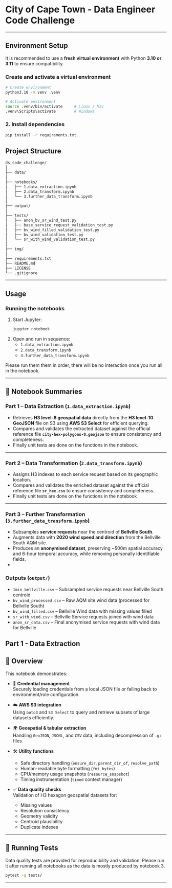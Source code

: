 # City of Cape Town - Data Engineer Code Challenge

---

## Environment Setup

It is recommended to use a **fresh virtual environment** with Python **3.10 or 3.11** to ensure compatibility.  


### Create and activate a virtual environment

```bash
# Create environment
python3.10 -m venv .venv

# Activate environment
source .venv/bin/activate     # Linux / Mac
.venv\Scripts\activate        # Windows
```

### 2. Install dependencies

```bash
pip install -r requirements.txt
```

## Project Structure
```bash
ds_code_challenge/
│
├── data/                        
│
├── notebooks/                 
│   ├── 1.data_extraction.ipynb        
│   ├── 2.data_transform.ipynb         
│   └── 3.further_data_transform.ipynb  
│
├── output/                   
│
├── tests/                     
│   ├── anon_bv_sr_wind_test.py
│   ├── base_service_request_validation_test.py
│   ├── bv_wind_filled_validation_test.py
│   ├── bv_wind_validation_test.py
│   └── sr_with_wind_validation_test.py
│
├── img/                       
│
├── requirements.txt          
├── README.md                 
├── LICENSE                     
└── .gitignore                  
```

---
##  Usage

### Running the notebooks

1. Start Jupyter:
   ```bash
   jupyter notebook
   ```
2. Open and run in sequence:
   - `1.data_extraction.ipynb`
   - `2.data_transform.ipynb`
   - `3.further_data_transform.ipynb`

Please run them them in order, there will be no interaction once you run all in the notebook.

---

## 📖 Notebook Summaries

### Part 1 – Data Extraction (`1.data_extraction.ipynb`)
- Retrieves **H3 level-8 geospatial data** directly from the **H3 level-10 GeoJSON** file on S3 using **AWS S3 Select** for efficient querying.  
- Compares and validates the extracted dataset against the official reference file **`city-hex-polygons-8.geojson`** to ensure consistency and completeness.  
- Finally unit tests are done on the functions in the notebook.


---

### Part 2 – Data Transformation (`2.data_transform.ipynb`)
- Assigns H3 indexes to each service request based on its geographic location.
- Compares and validates the enriched dataset against the official reference file **`sr_hex.csv`** to ensure consistency and completeness.
- Finally unit tests are done on the functions in the notebook


---

### Part 3 – Further Transformation (`3.further_data_transform.ipynb`)
- Subsamples **service requests** near the centroid of **Bellville South**.  
- Augments data with **2020 wind speed and direction** from the Bellville South AQM site.  
- Produces an **anonymised dataset**, preserving ~500m spatial accuracy and 6-hour temporal accuracy, while removing personally identifiable fields.  
- 
### Outputs (`output/`)
- `1min_bellville.csv` – Subsampled service requests near Bellville South centroid  
- `bv_wind_processed.csv` – Raw AQM site wind data (processed for Bellville South)  
- `bv_wind_filled.csv` – Bellville Wind data with missing values filled  
- `sr_with_wind.csv` – Bellville Service requests joined with wind data  
- `anon_sr_data.csv` – Final anonymised service requests with wind data for Bellville



## Part 1 - Data Extraction

## 📖 Overview

This notebook demonstrates:

- 🔑 **Credential management**  
  Securely loading credentials from a local JSON file or falling back to environment/role configuration.

- ☁️ **AWS S3 integration**  
  Using `boto3` and `S3 Select` to query and retrieve subsets of large datasets efficiently.

- 🌍 **Geospatial & tabular extraction**  
  Handling `GeoJSON`, `JSONL`, and `CSV` data, including decompression of `.gz` files.

- 🛠 **Utility functions**  
  - Safe directory handling (`ensure_dir`, `parent_dir_of`, `resolve_path`)  
  - Human-readable byte formatting (`fmt_bytes`)  
  - CPU/memory usage snapshots (`resource_snapshot`)  
  - Timing instrumentation (`timed` context manager)

- ✅ **Data quality checks**  
  Validation of H3 hexagon geospatial datasets for:
  - Missing values  
  - Resolution consistency  
  - Geometry validity  
  - Centroid plausibility  
  - Duplicate indexes  

---

## 🧪 Running Tests

Data quality tests are provided for reproducibility and validation. Please run it after running all notebooks as the data is mostly produced by notebook 3.

```bash
pytest -q tests/
```

---

